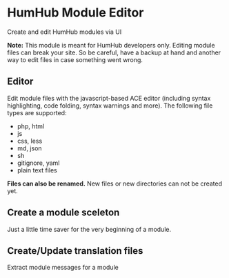 # HumHub Module Editor
 Create and edit HumHub modules via UI

**Note:** This module is meant for HumHub developers only. Editing module files can break your site.
So be careful, have a backup at hand and another way to edit files in case something went wrong.

## Editor
Edit module files with the javascript-based ACE editor (including syntax highlighting, code folding, syntax warnings and more).
The following file types are supported:

- php, html
- js
- css, less
- md, json
- sh
- gitignore, yaml
- plain text files

**Files can also be renamed.** New files or new directories can not be created yet.

## Create a module sceleton
Just a little time saver for the very beginning of a module.

## Create/Update translation files
Extract module messages for a module
